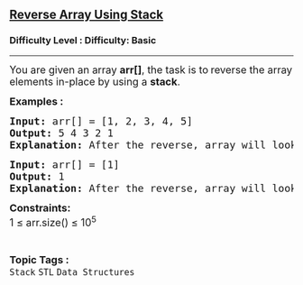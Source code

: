 <h2><a href="https://www.geeksforgeeks.org/problems/reverse-array-using-stack--143151/1?page=1&category=Stack&difficulty=Basic,Easy&status=unsolved&sortBy=submissions">Reverse Array Using Stack</a></h2><h3>Difficulty Level : Difficulty: Basic</h3><hr><div class="problems_problem_content__Xm_eO"><p><span style="font-size: 18px;">You are given an array&nbsp;<strong>arr[]</strong>, the task is to<strong>&nbsp;</strong>reverse the array elements in-place by using a&nbsp;<strong>stack</strong>.</span></p>
<p><span style="font-size: 18px;"><strong>Examples :</strong></span></p>
<pre><span style="font-size: 18px;"><strong>Input:</strong> arr[] = [1, 2, 3, 4, 5]
<strong>Output:</strong> 5 4 3 2 1
<strong>Explanation:</strong> After the reverse, array will look like [5, 4, 3, 2, 1].</span></pre>
<pre><span style="font-size: 18px;"><strong>Input:</strong> arr[] = [1]
<strong>Output:</strong> 1
<strong>Explanation:</strong> After the reverse, array will look like [1].</span></pre>
<p><span style="font-size: 18px;"><strong>Constraints:</strong><br>1 ≤ arr.size() ≤ 10<sup>5</sup></span></p></div><br><p><span style=font-size:18px><strong>Topic Tags : </strong><br><code>Stack</code>&nbsp;<code>STL</code>&nbsp;<code>Data Structures</code>&nbsp;